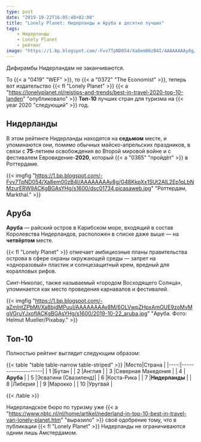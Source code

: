 ```yaml
---
type: post
date: "2019-10-22T16:05:48+02:00"
title: "Lonely Planet: Нидерланды и Аруба в десятке лучших"
tags:
    - Нидерланды
    - Lonely Planet
    - рейтинг
image: "https://1.bp.blogspot.com/-Fvv7TpND054/Xa8em00zB4I/AAAAAAAAy8g/G48KkpXx1SUt2AlL2Ep1qLbNMzurERW9ACKgBGAsYHg/s1600/dsc01734.picasaweb.jpg"
---
```


Дифирамбы Нидерландам не заканчиваются.

То {{< a "0419" "WEF" >}}, то {{< a "0372" "The Economist" >}}, теперь вот издательство {{< fl "Lonely Planet" >}} {{< a "https://lonelyplanet.nl/reistips-and-trends/best-in-travel-2020-top-10-landen" "опубликовало" >}} **Топ-10** лучших стран для туризма на {{< year 2020 "следующий" >}} год.

<!--more-->

## Нидерланды

В этом рейтинге Нидерланды находятся на **седьмом** месте, и упоминаются они, помимо обычных майско-апрельских праздников, в связи с **75**-летием освобождения во Второй мировой войне и с фестивалем Евровидение-**2020**, который {{< a "0365" "пройдёт" >}} в Роттердаме.

{{< imgfig "https://1.bp.blogspot.com/-Fvv7TpND054/Xa8em00zB4I/AAAAAAAAy8g/G48KkpXx1SUt2AlL2Ep1qLbNMzurERW9ACKgBGAsYHg/s1600/dsc01734.picasaweb.jpg" "Роттердам, Markthal." >}}

## Аруба

**Аруба** — райский остров в Карибском море, входящий в состав Королевства Нидерландов, расположен в списке даже выше — на **четвёртом** месте.

{{< fl "Lonely Planet" >}} отмечает амбициозные планы правительства острова в сфере охраны окружающей среды — запрет на «одноразовый» пластик и солнцезащитный крем, вредный для коралловых рифов.

Синт-Николас, также называемый «городом Восходящего Солнца», упоминается как место проведения карнавалов и фестивалей.

{{< imgfig "https://1.bp.blogspot.com/-aZmlntZPbMI/Xa8bjdMPuuI/AAAAAAAAy8M/6OLVwpZHpxAmOUE9zoMvMqVGruYJxoflACKgBGAsYHg/s1600/2019-10-22_aruba.jpg" "Аруба. Фото: Helmut Mueller/Pixabay." >}}

## Топ-10

Полностью рейтинг выглядит следующим образом:

{{< table "table table-narrow table-striped" >}}
|Место|Страна              |
|----:|--------------------|
|   1 |Бутан               |
|   2 |Англия              |
|   3 |Северная Македония  |
|   4 |**Аруба**           |
|   5 |Эсватини (Свазиленд)|
|   6 |Коста-Рика          |
|   7 |**Нидерланды**      |
|   8 |Либерия             |
|   9 |Марокко             |
|  10 |Уругвай             |

{{< /table >}}

Нидерландское бюро по туризму уже {{< a "https://www.nbtc.nl/nl/home/artikel/nederland-in-top-10-best-in-travel-van-lonely-planet.htm" "выразило" >}} своё одобрение тому, что в публикации {{< fl "Lonely Planet" >}} Нидерланды не ограничиваются одним лишь Амстердамом.